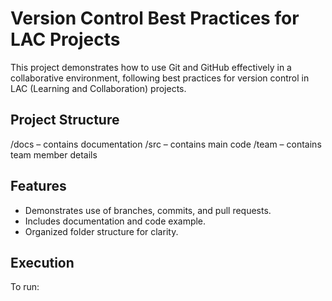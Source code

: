 # Version Control Best Practices for LAC Projects

This project demonstrates how to use Git and GitHub effectively in a collaborative environment, following best practices for version control in LAC (Learning and Collaboration) projects.

## Project Structure
/docs – contains documentation
/src – contains main code
/team – contains team member details


## Features
- Demonstrates use of branches, commits, and pull requests.
- Includes documentation and code example.
- Organized folder structure for clarity.

## Execution
To run:
